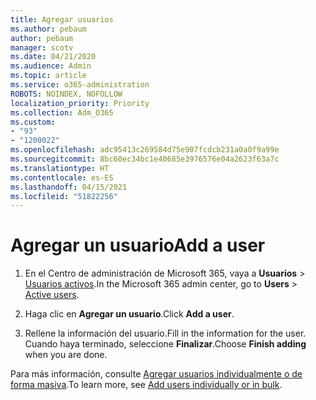 ```yaml
---
title: Agregar usuarios
ms.author: pebaum
author: pebaum
manager: scotv
ms.date: 04/21/2020
ms.audience: Admin
ms.topic: article
ms.service: o365-administration
ROBOTS: NOINDEX, NOFOLLOW
localization_priority: Priority
ms.collection: Adm_O365
ms.custom:
- "93"
- "1200022"
ms.openlocfilehash: adc95413c269584d75e907fcdcb231a0a0f9a99e
ms.sourcegitcommit: 8bc60ec34bc1e40685e3976576e04a2623f63a7c
ms.translationtype: HT
ms.contentlocale: es-ES
ms.lasthandoff: 04/15/2021
ms.locfileid: "51822256"
---
```

# <a name="add-a-user"></a><span data-ttu-id="5ced7-102">Agregar un usuario</span><span class="sxs-lookup"><span data-stu-id="5ced7-102">Add a user</span></span>

1. <span data-ttu-id="5ced7-103">En el Centro de administración de Microsoft 365, vaya a **Usuarios** > [Usuarios activos](https://admin.microsoft.com/Adminportal/Home?source=applauncher#/users).</span><span class="sxs-lookup"><span data-stu-id="5ced7-103">In the Microsoft 365 admin center, go to **Users** > [Active users](https://admin.microsoft.com/Adminportal/Home?source=applauncher#/users).</span></span>

2. <span data-ttu-id="5ced7-104">Haga clic en **Agregar un usuario**.</span><span class="sxs-lookup"><span data-stu-id="5ced7-104">Click **Add a user**.</span></span>

3. <span data-ttu-id="5ced7-105">Rellene la información del usuario.</span><span class="sxs-lookup"><span data-stu-id="5ced7-105">Fill in the information for the user.</span></span> <span data-ttu-id="5ced7-106">Cuando haya terminado, seleccione **Finalizar**.</span><span class="sxs-lookup"><span data-stu-id="5ced7-106">Choose **Finish adding** when you are done.</span></span>

<span data-ttu-id="5ced7-107">Para más información, consulte [Agregar usuarios individualmente o de forma masiva](https://docs.microsoft.com/microsoft-365/admin/add-users/add-users).</span><span class="sxs-lookup"><span data-stu-id="5ced7-107">To learn more, see [Add users individually or in bulk](https://docs.microsoft.com/microsoft-365/admin/add-users/add-users).</span></span>